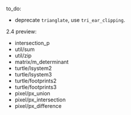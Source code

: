 to_do:

- deprecate `trianglate`, use `tri_ear_clipping`.


2.4 preview:
- intersection_p
- util/sum
- util/zip
- matrix/m_determinant
- turtle/lsystem2
- turtle/lsystem3
- turtle/footprints2
- turtle/footprints3
- pixel/px_union
- pixel/px_intersection
- pixel/px_difference
